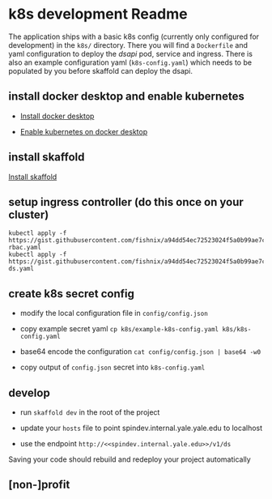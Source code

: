 # k8s development Readme

The application ships with a basic k8s config (currently only configured for development) in the `k8s/` directory.  There you will find a `Dockerfile` and yaml configuration to deploy the *dsapi* pod, service and ingress.  There is also an example configuration yaml (`k8s-config.yaml`) which needs to be populated by you before skaffold can deploy the dsapi.

## install docker desktop and enable kubernetes

* [Install docker desktop](https://www.docker.com/products/docker-desktop)

* [Enable kubernetes on docker desktop](https://docs.docker.com/docker-for-mac/#kubernetes)

## install skaffold

[Install skaffold](https://skaffold.dev/docs/getting-started/#installing-skaffold)

## setup ingress controller (do this once on your cluster)

```
kubectl apply -f https://gist.githubusercontent.com/fishnix/a94dd54ec72523024f5a0b99ae7c6e49/raw/013f86ab7af23eb014f25ba18e5d24c4fd329689/traefik-rbac.yaml
kubectl apply -f https://gist.githubusercontent.com/fishnix/a94dd54ec72523024f5a0b99ae7c6e49/raw/ff7fd88c504094e18c470b967f707ad6cd80838e/traefik-ds.yaml
```

## create k8s secret config

* modify the local configuration file in `config/config.json`

* copy example secret yaml `cp k8s/example-k8s-config.yaml k8s/k8s-config.yaml`

* base64 encode the configuration `cat config/config.json | base64 -w0`

* copy output of `config.json` secret into `k8s-config.yaml`

## develop

* run `skaffold dev` in the root of the project

* update your `hosts` file to point spindev.internal.yale.yale.edu to localhost

* use the endpoint `http://<<spindev.internal.yale.edu>>/v1/ds`

Saving your code should rebuild and redeploy your project automatically

## [non-]profit
